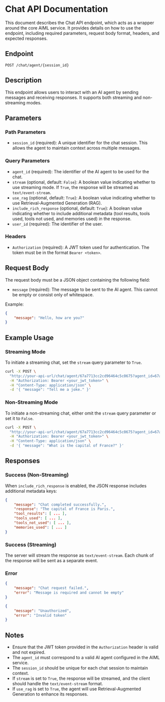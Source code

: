 # Chat API Documentation

This document describes the Chat API endpoint, which acts as a wrapper around the core AIML service. It provides details on how to use the endpoint, including required parameters, request body format, headers, and expected responses.

## Endpoint

`POST /chat/agent/{session_id}`

## Description

This endpoint allows users to interact with an AI agent by sending messages and receiving responses. It supports both streaming and non-streaming modes.

## Parameters

### Path Parameters

-   `session_id` (required): A unique identifier for the chat session. This allows the agent to maintain context across multiple messages.

### Query Parameters

-   `agent_id` (required): The identifier of the AI agent to be used for the chat.
-   `stream` (optional, default: `False`): A boolean value indicating whether to use streaming mode. If `True`, the response will be streamed as `text/event-stream`.
-   `use_rag` (optional, default: `True`): A boolean value indicating whether to use Retrieval-Augmented Generation (RAG).
-   `include_rich_response` (optional, default: `True`): A boolean value indicating whether to include additional metadata (tool results, tools used, tools not used, and memories used) in the response.
-   `user_id` (required): The identifier of the user.

### Headers

-   `Authorization` (required): A JWT token used for authentication. The token must be in the format `Bearer <token>`.

## Request Body

The request body must be a JSON object containing the following field:

-   `message` (required): The message to be sent to the AI agent.  This cannot be empty or consist only of whitespace.

Example:

```json
{
    "message": "Hello, how are you?"
}
```

## Example Usage

### Streaming Mode

To initiate a streaming chat, set the `stream` query parameter to `True`.

```bash
curl -X POST \
  "http://your-api-url/chat/agent/67a7713cc2cd96464c5c0675?agent_id=67a76191085410c37086004a&stream=True&use_rag=False" \
  -H "Authorization: Bearer <your_jwt_token>" \
  -H "Content-Type: application/json" \
  -d '{ "message": "Tell me a joke." }'
```

### Non-Streaming Mode

To initiate a non-streaming chat, either omit the `stream` query parameter or set it to `False`.

```bash
curl -X POST \
  "http://your-api-url/chat/agent/67a7713cc2cd96464c5c0675?agent_id=67a76191085410c37086004a&stream=False&use_rag=True" \
  -H "Authorization: Bearer <your_jwt_token>" \
  -H "Content-Type: application/json" \
  -d '{ "message": "What is the capital of France?" }'
```

## Responses

### Success (Non-Streaming)

When `include_rich_response` is enabled, the JSON response includes additional metadata keys:

```json
{
    "message": "Chat completed successfully.",
    "response": "The capital of France is Paris.",
    "tool_results": [ ... ],
    "tools_used": [ ... ],
    "tools_not_used": [ ... ],
    "memories_used": [ ... ]
}
```

### Success (Streaming)

The server will stream the response as `text/event-stream`. Each chunk of the response will be sent as a separate event.

### Error

```json
{
    "message": "Chat request failed.",
    "error": "Message is required and cannot be empty"
}
```

```json
{
    "message": "Unauthorized",
    "error": "Invalid token"
}
```

## Notes

-   Ensure that the JWT token provided in the `Authorization` header is valid and not expired.
-   The `agent_id` must correspond to a valid AI agent configured in the AIML service.
-   The `session_id` should be unique for each chat session to maintain context.
-   If `stream` is set to `True`, the response will be streamed, and the client should handle the `text/event-stream` format.
-   If `use_rag` is set to `True`, the agent will use Retrieval-Augmented Generation to enhance its responses.